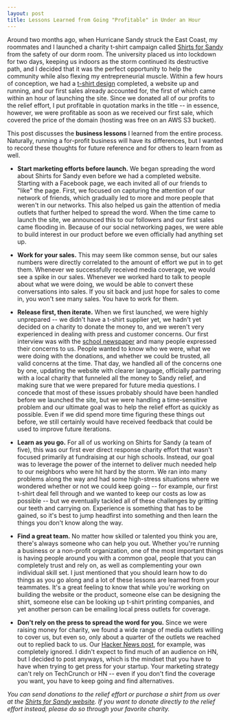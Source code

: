 ```yaml
---
layout: post
title: Lessons Learned from Going "Profitable" in Under an Hour
---
```


Around two months ago, when Hurricane Sandy struck the East Coast, my roommates and I launched a charity t-shirt campaign called [Shirts for Sandy](http://www.shirtsforsandy.com) from the safety of our dorm room. The university placed us into lockdown for two days, keeping us indoors as the storm continued its destructive path, and I decided that it was the perfect opportunity to help the community while also flexing my entrepreneurial muscle. Within a few hours of conception, we had a [t-shirt design](http://www.shirtsforsandy.com/shirt.html) completed, a website up and running, and our first sales already accounted for, the first of which came within an hour of launching the site. Since we donated all of our profits to the relief effort, I put profitable in quotation marks in the title -- in essence, however, we were profitable as soon as we received our first sale, which covered the price of the domain (hosting was free on an AWS S3 bucket).

This post discusses the **business lessons** I learned from the entire process. Naturally, running a for-profit business will have its differences, but I wanted to record these thoughts for future reference and for others to learn from as well.

* **Start marketing efforts before launch.** We began spreading the word about Shirts for Sandy even before we had a completed website. Starting with a Facebook page, we each invited all of our friends to "like" the page. First, we focused on capturing the attention of our network of friends, which gradually led to more and more people that weren't in our networks. This also helped us gain the attention of media outlets that further helped to spread the word. When the time came to launch the site, we announced this to our followers and our first sales came flooding in. Because of our social networking pages, we were able to build interest in our product before we even officially had anything set up.

* **Work for your sales.** This may seem like common sense, but our sales numbers were directly correlated to the amount of effort we put in to get them. Whenever we successfully received media coverage, we would see a spike in our sales. Whenever we worked hard to talk to people about what we were doing, we would be able to convert these conversations into sales. If you sit back and just hope for sales to come in, you won't see many sales. You have to work for them.

* **Release first, then iterate.** When we first launched, we were highly unprepared -- we didn't have a t-shirt supplier yet, we hadn't yet decided on a charity to donate the money to, and we weren't very experienced in dealing with press and customer concerns. Our first interview was with the [school newspaper](http://yaledailynews.com/blog/2012/10/31/group-sells-t-shirts-to-help-sandy-victims/) and many people expressed their concerns to us. People wanted to know who we were, what we were doing with the donations, and whether we could be trusted, all valid concerns at the time. That day, we handled all of the concerns one by one, updating the website with clearer language, officially partnering with a local charity that funneled all the money to Sandy relief, and making sure that we were prepared for future media questions. I concede that most of these issues probably should have been handled before we launched the site, but we were handling a time-sensitive problem and our ultimate goal was to help the relief effort as quickly as possible. Even if we did spend more time figuring these things out before, we still certainly would have received feedback that could be used to improve future iterations.

* **Learn as you go.** For all of us working on Shirts for Sandy (a team of five), this was our first ever direct response charity effort that wasn't focused primarily at fundraising at our high schools. Instead, our goal was to leverage the power of the internet to deliver much needed help to our neighbors who were hit hard by the storm. We ran into many problems along the way and had some high-stress situations where we wondered whether or not we could keep going -- for example, our first t-shirt deal fell through and we wanted to keep our costs as low as possible -- but we eventually tackled all of these challenges by gritting our teeth and carrying on. Experience is something that has to be gained, so it's best to jump headfirst into something and then learn the things you don't know along the way.

* **Find a great team.** No matter how skilled or talented you think you are, there's always someone who can help you out. Whether you're running a business or a non-profit organization, one of the most important things is having people around you with a common goal, people that you can completely trust and rely on, as well as complementing your own individual skill set. I just mentioned that you should learn how to do things as you go along and a lot of these lessons are learned from your teammates. It's a great feeling to know that while you're working on building the website or the product, someone else can be designing the shirt, someone else can be looking up t-shirt printing companies, and yet another person can be emailing local press outlets for coverage.

* **Don't rely on the press to spread the word for you.** Since we were raising money for charity, we found a wide range of media outlets willing to cover us, but even so, only about a quarter of the outlets we reached out to replied back to us. Our [Hacker News post](http://news.ycombinator.com/item?id=4719442), for example, was completely ignored. I didn't expect to find much of an audience on HN, but I decided to post anyways, which is the mindset that you have to have when trying to get press for your startup. Your marketing strategy can't rely on TechCrunch or HN -- even if you don't find the coverage you want, you have to keep going and find alternatives.

_You can send donations to the relief effort or purchase a shirt from us over at the [Shirts for Sandy website](http://www.shirtsforsandy.com). If you want to donate directly to the relief effort instead, please do so through your favorite charity._